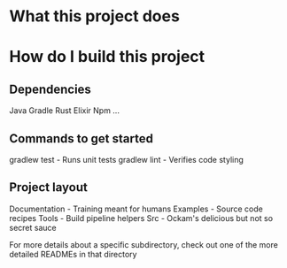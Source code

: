 What this project does
======================

How do I build this project
===========================

Dependencies
------------
Java
Gradle
Rust
Elixir
Npm
...


Commands to get started
------------------------
gradlew test - Runs unit tests
gradlew lint - Verifies code styling

Project layout
--------------
Documentation - Training meant for humans
Examples - Source code recipes
Tools - Build pipeline helpers
Src - Ockam's delicious but not so secret sauce

For more details about a specific subdirectory, check out one of the more detailed READMEs
in that directory
